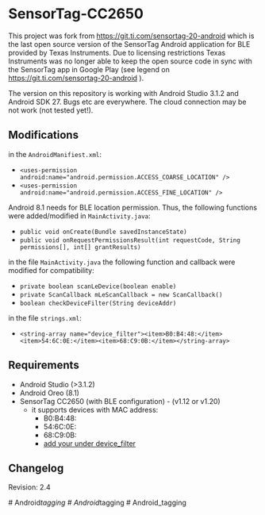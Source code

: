 # SensorTag-CC2650

This project was fork from https://git.ti.com/sensortag-20-android which is the last open source version of the SensorTag Android application for BLE provided by Texas Instruments. 
Due to licensing restrictions Texas Instruments was no longer able to keep the open source code in sync with the SensorTag app in Google Play (see legend on https://git.ti.com/sensortag-20-android ). 

The version on this repository is working with Android Studio 3.1.2 and Android SDK 27. 
Bugs etc are everywhere. 
The cloud connection may be not work (not tested yet!).

Modifications
-----------------
in the `AndroidManifiest.xml`:
* `<uses-permission android:name="android.permission.ACCESS_COARSE_LOCATION" />`
* `<uses-permission android:name="android.permission.ACCESS_FINE_LOCATION" />`

Android 8.1 needs for BLE location permission. Thus, the following functions were added/modified in `MainActivity.java`:
* `public void onCreate(Bundle savedInstanceState)`
* `public void onRequestPermissionsResult(int requestCode, String permissions[], int[] grantResults)`
 
in the file `MainActivity.java` the following function and callback were modified for compatibility:
* `private boolean scanLeDevice(boolean enable)`
* `private ScanCallback mLeScanCallback = new ScanCallback()`
* `boolean checkDeviceFilter(String deviceAddr)`

in the file `strings.xml`:
*  `<string-array name="device_filter"><item>B0:B4:48:</item><item>54:6C:0E:</item><item>68:C9:0B:</item></string-array>` 

Requirements
---------------
* Android Studio (>3.1.2)
* Android Oreo (8.1)
* SensorTag CC2650 (with BLE configuration) - (v1.12 or v1.20)
	- it supports devices with MAC address: 
		- B0:B4:48:
		- 54:6C:0E:
		- 68:C9:0B:
		- [add your under device_filter](https://github.com/lemariva/SensorTag-CC2650/blob/master/BleSensorTag/src/main/res/values/strings.xml)


Changelog
----------------
Revision: 2.4



#   A n d r o i d _ t a g g i n g  
 #   A n d r o i d _ t a g g i n g  
 #   A n d r o i d _ t a g g i n g  
 